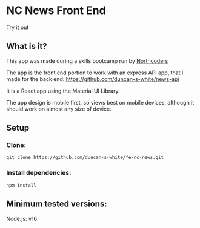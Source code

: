# NC News Front End

[Try it out](https://gifted-hawking-2afb29.netlify.app/)

## What is it?

This app was made during a skills bootcamp run by [Northcoders](https://northcoders.com/)

The app is the front end portion to work with an express API app, that I made for the back end: https://github.com/duncan-s-white/news-api

It is a React app using the Material UI Library.

The app design is mobile first, so views best on mobile devices, although it should work on almost any size of device.

## Setup

### Clone:

`git clone https://github.com/duncan-s-white/fe-nc-news.git`

### Install dependencies:

`npm install`

## Minimum tested versions:

Node.js: v16
